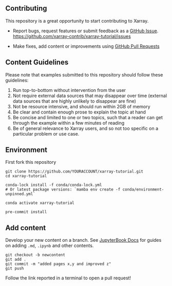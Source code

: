 ## Contributing

This repository is a great opportunity to start contributing to Xarray.

- Report bugs, request features or submit feedback as a [GitHub Issue](https://docs.github.com/en/issues/tracking-your-work-with-issues/about-issues). https://github.com/xarray-contrib/xarray-tutorial/issues

- Make fixes, add content or improvements using [GitHub Pull Requests](https://docs.github.com/en/github/collaborating-with-issues-and-pull-requests/about-pull-requests)

## Content Guidelines

Please note that examples submitted to this repository should follow these
guidelines:

1. Run top-to-bottom without intervention from the user
1. Not require external data sources that may disappear over time (external data sources that are highly unlikely to disappear are fine)
1. Not be resource intensive, and should run within 2GB of memory
1. Be clear and contain enough prose to explain the topic at hand
1. Be concise and limited to one or two topics, such that a reader can get through the example within a few minutes of reading
1. Be of general relevance to Xarray users, and so not too specific on a particular problem or use case.

## Environment

First fork this repository

```
git clone https://github.com/YOURACCOUNT/xarray-tutorial.git
cd xarray-tutorial

conda-lock install -f conda/conda-lock.yml
# Or latest package versions: `mamba env create -f conda/environment-unpinned.yml`

conda activate xarray-tutorial

pre-commit install
```

## Add content

Develop your new content on a branch. See [JupyterBook Docs](https://jupyterbook.org/en/stable/intro.html) for guides on adding `.md`, `.ipynb` and other contents.

```
git checkout -b newcontent
git add .
git commit -m "added pages x,y and improved z"
git push
```

Follow the link reported in a terminal to open a pull request!
